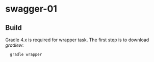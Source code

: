 # swagger-01

Build
-----

Gradle 4.x is required for wrapper task. The first step is to download *gradlew*:

      gradle wrapper
